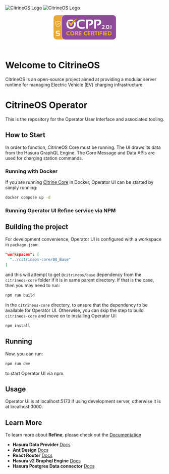 <!--
SPDX-FileCopyrightText: 2025 Contributors to the CitrineOS Project

SPDX-License-Identifier: Apache-2.0
-->

![CitrineOS Logo](public/logo_white.png#gh-dark-mode-only)
![CitrineOS Logo](public/logo_black.png#gh-light-mode-only)

<div align="center">
<img src="public/OCPP_201_Logo_core_and_advanced_security.png" alt="CitrineOS Certification Logo" width="200" height="100" />
</div>

# Welcome to CitrineOS

CitrineOS is an open-source project aimed at providing a modular server runtime for managing Electric Vehicle (EV)
charging infrastructure.

# CitrineOS Operator

This is the repository for the Operator User Interface and associated tooling.

## How to Start

In order to function, CitrineOS Core must be running. The UI draws its data from the Hasura GraphQL Engine.
The Core Message and Data APIs are used for charging station commands.

### Running with Docker

If you are running [Citrine Core](https://github.com/citrineos/citrineos-core) in Docker, Operator UI can be started by simply running:

```bash
docker compose up -d
```

### Running Operator UI Refine service via NPM

## Building the project

For development convenience, Operator UI is configured with a workspace in `package.json`:

```json
"workspaces": [
  "../citrineos-core/00_Base"
]
```

and this will attempt to get `@citrineos/base` dependency from the `citrineos-core` folder if it is in same parent directory.
If that is the case, then you may need to run:

```bash
npm run build
```

in the `citrineos-core` directory, to ensure that the dependency to be available for Operator UI. Otherwise, you can
skip the step to build `citrineos-core` and move on to installing Operator UI:

```bash
npm install
```

## Running

Now, you can run:

```bash
npm run dev
```

to start Operator UI via npm.

## Usage

Operator UI is at localhost:5173 if using development server, otherwise it is at localhost:3000.

## Learn More

To learn more about **Refine**, please check out the [Documentation](https://refine.dev/docs)

- **Hasura Data Provider** [Docs](https://refine.dev/docs/core/providers/data-provider/#overview)
- **Ant Design** [Docs](https://refine.dev/docs/ui-frameworks/antd/tutorial/)
- **React Router** [Docs](https://refine.dev/docs/core/providers/router-provider/)
- **Hasura v2 Graphql Engine** [Docs](https://hasura.io/docs/2.0/index/)
- **Hasura Postgres Data connector** [Docs](https://hasura.io/docs/2.0/databases/postgres/index/)
